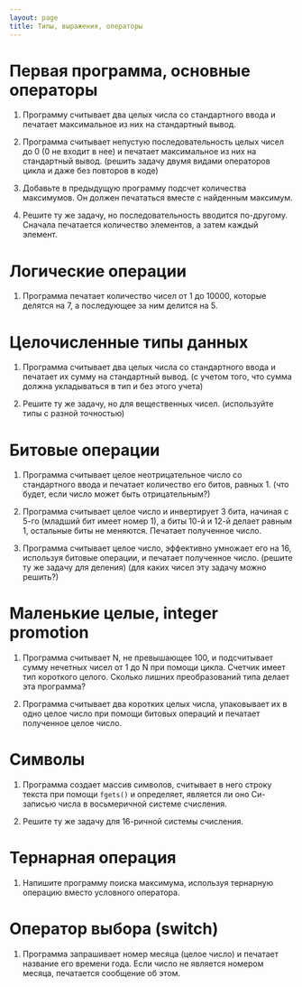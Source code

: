```yaml
---
layout: page
title: Типы, выражения, операторы
---
```


# Первая программа, основные операторы

1. Программу считывает
   два целых числа со стандартного ввода
   и печатает максимальное из них на
   стандартный вывод.

1. Программа считывает
   непустую
   последовательность целых чисел до 0
   (0 не входит в нее) и печатает максимальное
   из них на стандартный вывод.
   (решить задачу двумя видами операторов цикла
    и даже без повторов в коде)

1. Добавьте в предыдущую программу подсчет
   количества максимумов. Он должен печататься
   вместе с найденным максимум.

1. Решите ту же задачу, но последовательность
   вводится по-другому. Сначала печатается количество
   элементов, а затем каждый элемент.


# Логические операции

1. Программа печатает
   количество чисел от 1 до 10000, которые
   делятся на 7, а последующее за ним делится на 5.


# Целочисленные типы данных

1. Программа считывает
   два целых числа со стандартного ввода
   и печатает их сумму на стандартный вывод.
   (с учетом того, что сумма должна укладываться
    в тип и без этого учета)

1. Решите ту же задачу, но для вещественных чисел.
   (используйте типы с разной точностью)


# Битовые операции

1. Программа считывает
   целое неотрицательное число со стандартного
   ввода и печатает количество его битов, равных 1.
   (что будет, если число может быть отрицательным?)

1. Программа считывает целое
   число и инвертирует 3 бита, начиная с 5-го
   (младший бит имеет номер 1), а биты 10-й и 12-й
   делает равным 1, остальные биты
   не меняются. Печатает полученное число.

1. Программа считывает целое
   число, эффективно умножает его на 16, используя
   битовые операции, и печатает полученное число.
   (решите ту же задачу для деления)
   (для каких чисел эту задачу можно решить?)


# Маленькие целые, integer promotion

1. Программа считывает N, не превышающее 100,
   и подсчитывает сумму нечетных чисел от 1 до N при помощи
   цикла. Счетчик имеет тип короткого целого.
   Сколько лишних преобразований типа делает
   эта программа?

1. Программа считывает два коротких целых числа,
   упаковывает их в одно целое число при помощи
   битовых операций и печатает полученное целое число.

# Символы

1. Программа создает массив символов,
   считывает в него строку текста при помощи `fgets()`
   и определяет, является ли оно Си-записью числа
   в восьмеричной системе счисления.

1. Решите ту же задачу для 16-ричной системы счисления.


# Тернарная операция

1. Напишите программу поиска максимума, используя
   тернарную операцию вместо условного оператора.


# Оператор выбора (switch)

1. Программа запрашивает номер
   месяца (целое число) и печатает название его
   времени года. Если число не является номером
   месяца, печатается сообщение об этом.
